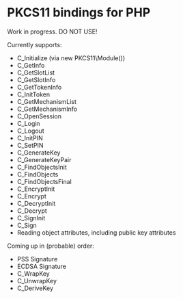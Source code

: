 # PKCS11 bindings for PHP

Work in progress. DO NOT USE!

Currently supports:

* C_Initialize (via new PKCS11\Module())
* C_GetInfo
* C_GetSlotList
* C_GetSlotInfo
* C_GetTokenInfo
* C_InitToken
* C_GetMechanismList
* C_GetMechanismInfo
* C_OpenSession
* C_Login
* C_Logout
* C_InitPIN
* C_SetPIN
* C_GenerateKey
* C_GenerateKeyPair
* C_FindObjectsInit
* C_FindObjects
* C_FindObjectsFinal
* C_EncryptInit
* C_Encrypt
* C_DecryptInit
* C_Decrypt
* C_SignInit
* C_Sign
* Reading object attributes, including public key attributes

Coming up in (probable) order:
* PSS Signature
* ECDSA Signature
* C_WrapKey
* C_UnwrapKey
* C_DeriveKey

